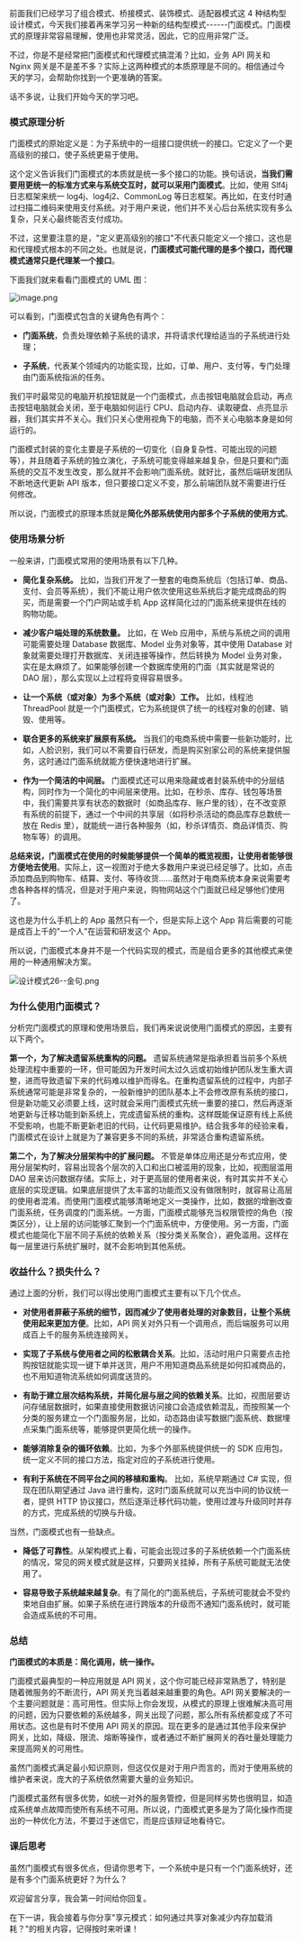 前面我们已经学习了组合模式、桥接模式、装饰模式、适配器模式这 4 种结构型设计模式，今天我们接着再来学习另一种新的结构型模式------门面模式。门面模式的原理非常容易理解，使用也非常灵活，因此，它的应用非常广泛。

不过，你是不是经常把门面模式和代理模式搞混淆？比如，业务 API 网关和 Nginx 网关是不是差不多？实际上这两种模式的本质原理是不同的。相信通过今天的学习，会帮助你找到一个更准确的答案。

话不多说，让我们开始今天的学习吧。

### 模式原理分析

门面模式的原始定义是：为子系统中的一组接口提供统一的接口。它定义了一个更高级别的接口，使子系统更易于使用。

这个定义告诉我们门面模式的本质就是统一多个接口的功能。换句话说，**当我们需要用更统一的标准方式来与系统交互时，就可以采用门面模式**。比如，使用 Slf4j 日志框架来统一 log4j、log4j2、CommonLog 等日志框架。再比如，在支付时通过扫描二维码来使用支付系统。对于用户来说，他们并不关心后台系统实现有多么复杂，只关心最终能否支付成功。

不过，这里要注意的是，"定义更高级别的接口"不代表只能定义一个接口，这也是和代理模式根本的不同之处。也就是说，**门面模式可能代理的是多个接口，而代理模式通常只是代理某一个接口**。

下面我们就来看看门面模式的 UML 图：

![image.png](https://s0.lgstatic.com/i/image6/M01/44/5A/Cgp9HWC_ApWASxQzAADkiYzdexY569.png)

可以看到，门面模式包含的关键角色有两个：

* **门面系统**，负责处理依赖子系统的请求，并将请求代理给适当的子系统进行处理；

* **子系统**，代表某个领域内的功能实现，比如，订单、用户、支付等，专门处理由门面系统指派的任务。

我们平时最常见的电脑开机按钮就是一个门面模式，点击按钮电脑就会启动，再点击按钮电脑就会关闭，至于电脑如何运行 CPU、启动内存、读取硬盘、点亮显示器，我们其实并不关心。我们只关心使用视角下的电脑，而不关心电脑本身是如何运行的。

门面模式封装的变化主要是子系统的一切变化（自身复杂性、可能出现的问题等），并且随着子系统的独立演化，子系统可能变得越来越复杂，但是只要和门面系统的交互不发生改变，那么就并不会影响门面系统。就好比，虽然后端研发团队不断地迭代更新 API 版本，但只要接口定义不变，那么前端团队就不需要进行任何修改。

所以说，门面模式的原理本质就是**简化外部系统使用内部多个子系统的使用方式**。

### 使用场景分析

一般来讲，门面模式常用的使用场景有以下几种。

* **简化复杂系统。** 比如，当我们开发了一整套的电商系统后（包括订单、商品、支付、会员等系统），我们不能让用户依次使用这些系统后才能完成商品的购买，而是需要一个门户网站或手机 App 这样简化过的门面系统来提供在线的购物功能。

* **减少客户端处理的系统数量。** 比如，在 Web 应用中，系统与系统之间的调用可能需要处理 Database 数据库、Model 业务对象等，其中使用 Database 对象就需要处理打开数据库、关闭连接等操作，然后转换为 Model 业务对象，实在是太麻烦了。如果能够创建一个数据库使用的门面（其实就是常说的 DAO 层），那么实现以上过程将变得容易很多。

* **让一个系统（或对象）为多个系统（或对象）工作。** 比如，线程池 ThreadPool 就是一个门面模式，它为系统提供了统一的线程对象的创建、销毁、使用等。

* **联合更多的系统来扩展原有系统。** 当我们的电商系统中需要一些新功能时，比如，人脸识别，我们可以不需要自行研发，而是购买别家公司的系统来提供服务，这时通过门面系统就能方便快速地进行扩展。

* **作为一个简洁的中间层。** 门面模式还可以用来隐藏或者封装系统中的分层结构，同时作为一个简化的中间层来使用。比如，在秒杀、库存、钱包等场景中，我们需要共享有状态的数据时（如商品库存、账户里的钱），在不改变原有系统的前提下，通过一个中间的共享层（如将秒杀活动的商品库存总数统一放在 Redis 里），就能统一进行各种服务（如，秒杀详情页、商品详情页、购物车等）的调用。

**总结来说，门面模式在使用的时候能够提供一个简单的概览视图，让使用者能够很方便地去使用**。实际上，这一视图对于绝大多数用户来说已经足够了。比如，点击添加商品到购物车、结算、支付、等待收货......虽然对于电商系统本身来说需要考虑各种各样的情况，但是对于用户来说，购物网站这个门面就已经足够他们使用了。

这也是为什么手机上的 App 虽然只有一个，但是实际上这个 App 背后需要的可能是成百上千的"一个人"在运营和研发这个 App。

所以说，门面模式本身并不是一个代码实现的模式，而是组合更多的其他模式来使用的一种通用解决方案。

![设计模式26--金句.png](https://s0.lgstatic.com/i/image6/M00/44/27/Cgp9HWC95TKASVk_AAXofsEmfjA956.png)

### 为什么使用门面模式？

分析完门面模式的原理和使用场景后，我们再来说说使用门面模式的原因，主要有以下两个。

**第一个，为了解决遗留系统重构的问题。** 遗留系统通常是指承担着当前多个系统处理流程中重要的一环，但可能因为开发时间太过久远或初始维护团队发生重大调整，进而导致遗留下来的代码难以维护而得名。在重构遗留系统的过程中，内部子系统通常可能是非常复杂的，一般新维护的团队基本上不会修改原有系统的接口，但是新功能又必须要上线，这时就会采用门面模式先统一重要的接口，然后再逐渐地更新与迁移功能到新系统上，完成遗留系统的重构。这样既能保证原有线上系统不受影响，也能不断更新老旧的代码，让代码更易维护。结合我多年的经验来看，门面模式在设计上就是为了兼容更多不同的系统，非常适合重构遗留系统。

**第二个，为了解决分层架构中的扩展问题。** 不管是单体应用还是分布式应用，使用分层架构时，容易出现各个层次的入口和出口被滥用的现象，比如，视图层滥用 DAO 层来访问数据存储。实际上，对于更高层的使用者来说，有时其实并不关心底层的实现逻辑。如果底层提供了太丰富的功能而又没有做限制时，就容易让高层的使用者混淆。而使用门面模式能够清晰地定义一类操作，比如，数据的增删改查门面系统，任务调度的门面系统。一方面，门面模式能够充当权限管控的角色（按类区分），让上层的访问能够汇聚到一个门面系统中，方便使用。另一方面，门面模式也能简化下层不同子系统的依赖关系（按分类关系聚合），避免滥用。这样在每一层里进行系统扩展时，就不会影响到其他系统。

### 收益什么？损失什么？

通过上面的分析，我们可以得出使用门面模式主要有以下几个优点。

* **对使用者屏蔽子系统的细节，因而减少了使用者处理的对象数目，让整个系统使用起来更加方便**。比如，API 网关对外只有一个调用点，而后端服务可以用成百上千的服务系统连接网关。

* **实现了子系统与使用者之间的松散耦合关系**。比如，活动时用户只需要点击抢购按钮就能实现一键下单并送货，用户不用知道商品系统是如何扣减商品的，也不用知道物流系统如何调度送货的。

* **有助于建立层次结构系统，并简化层与层之间的依赖关系**。比如，视图层要访问存储层数据时，如果直接使用数据访问接口会造成依赖混乱，而按照某一个分类的服务建立一个门面服务层，比如，动态路由读写数据门面系统、数据埋点采集门面系统等，能够提供更简化统一的操作。

* **能够消除复杂的循环依赖**。比如，为多个外部系统提供统一的 SDK 应用包，统一定义不同的接口方法，指定对应的子系统进行使用。

* **有利于系统在不同平台之间的移植和重构**。 比如，系统早期通过 C# 实现，但现在团队期望通过 Java 进行重构，这时门面系统就可以充当中间的协议统一者，提供 HTTP 协议接口，然后逐渐迁移代码功能，使用过渡与升级同时并存的方式，完成系统的切换与升级。

当然，门面模式也有一些缺点。

* **降低了可靠性**。从架构模式上看，可能会出现过多的子系统依赖一个门面系统的情况，常见的网关模式就是这样，只要网关挂掉，所有子系统可能就无法使用了。

* **容易导致子系统越来越复杂**。有了简化的门面系统后，子系统可能就会不受约束地自由扩展。如果子系统在进行跨版本的升级而不通知门面系统时，就可能会造成系统的不可用。

### 总结

**门面模式的本质是：简化调用，统一操作。**

门面模式最典型的一种应用就是 API 网关，这个你可能已经非常熟悉了，特别是随着微服务的不断流行，API 网关充当着越来越重要的角色。API 网关要解决的一个主要问题就是：高可用性。但实际上你会发现，从模式的原理上很难解决高可用的问题，因为只要依赖的系统越多，网关出现了问题，那么所有系统都变成了不可用状态。这也是有时不使用 API 网关的原因。现在更多的是通过其他手段来保护网关，比如，降级、限流、熔断等操作，或者通过不断扩展网关的吞吐量处理能力来提高网关的可用性。

虽然门面模式满足最小知识原则，但这仅仅是对于用户而言的，而对于使用系统的维护者来说，庞大的子系统依然需要大量的业务知识。

门面模式虽然有很多优势，如统一对外的服务管控，但是同样劣势也很明显，如造成系统单点故障而使所有系统不可用。所以说，门面模式更多是为了简化操作而提出的一种优化方法，不要过于迷信它，而是应该辩证地看待它。

### 课后思考

虽然门面模式有很多优点，但请你思考下，一个系统中是只有一个门面系统好，还是有多个门面系统更好？为什么？

欢迎留言分享，我会第一时间给你回复。

在下一讲，我会接着与你分享"享元模式：如何通过共享对象减少内存加载消耗？"的相关内容，记得按时来听课！
